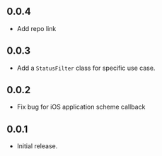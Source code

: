 ## 0.0.4

* Add repo link

## 0.0.3

* Add a `StatusFilter` class for specific use case.

## 0.0.2

* Fix bug for iOS application scheme callback

## 0.0.1

* Initial release.
